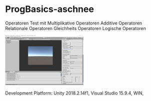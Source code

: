 # ProgBasics-aschnee

Operatoren Test mit 
Multiplikative Operatoren
Additive Operatoren
Relationale Operatoren
Gleichheits Operatoren
Logische Operatoren


<div>
<img src="./Screenshots/firstScreenshots.PNG" width="250">
</div>

Development Platform: Unity 2018.2.14f1, Visual Studio 15.9.4, WIN,
